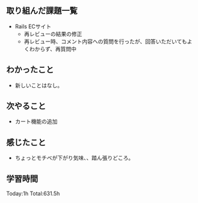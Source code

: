 ## 取り組んだ課題一覧
- Rails ECサイト
  - 再レビューの結果の修正
  - 再レビュー時、コメント内容への質問を行ったが、回答いただいてもよくわからず、再質問中
  
## わかったこと
- 新しいことはなし。

## 次やること
- カート機能の追加
  
## 感じたこと
- ちょっとモチベが下がり気味、、踏ん張りどころ。
  
## 学習時間
Today:1h
Total:631.5h
